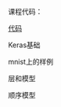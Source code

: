 课程代码：

[代码](https://github.com/Bruce-Ch/BDMI-learn/blob/main/class11.ipynb)

Keras基础

mnist上的样例

层和模型

顺序模型


